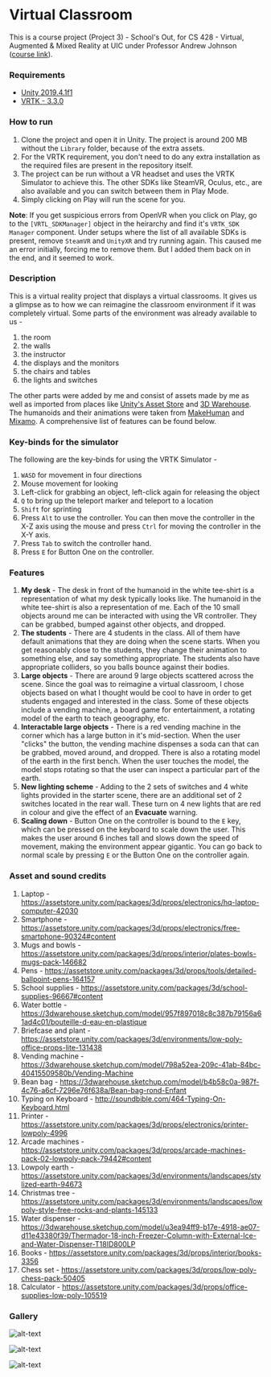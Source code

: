 # Virtual Classroom

This is a course project (Project 3) - School's Out, for CS 428 - Virtual, Augmented & Mixed Reality at UIC under Professor Andrew Johnson ([course link](https://www.evl.uic.edu/aej/428/)). 

### Requirements

* [Unity 2019.4.1f1](https://unity3d.com/get-unity/download)
* [VRTK - 3.3.0](https://github.com/ExtendRealityLtd/VRTK/tree/3.3.0)

### How to run

1. Clone the project and open it in Unity. The project is around 200 MB without the ```Library``` folder, because of the extra assets.
2. For the VRTK requirement, you don't need to do any extra installation as the required files are present in the repository itself.
3. The project can be run without a VR headset and uses the VRTK Simulator to achieve this. The other SDKs like SteamVR, Oculus, etc., are also available and you can switch between them in Play Mode. 
4. Simply clicking on Play will run the scene for you.

__Note__: If you get suspicious errors from OpenVR when you click on Play, go to the ```[VRTL_SDKManager]``` object in the heirarchy and find it's ```VRTK_SDK Manager``` component. Under setups where the list of all available SDKs is present, remove ```SteamVR``` and ```UnityXR``` and try running again. This caused me an error initially, forcing me to remove them. But I added them back on in the end, and it seemed to work.

### Description

This is a virtual reality project that displays a virtual classrooms. It gives us a glimpse as to how we can reimagine the classroom environment if it was completely virtual. Some parts of the environment was already available to us -

1. the room
2. the walls
3. the instructor
4. the displays and the monitors
5. the chairs and tables
6. the lights and switches

The other parts were added by me and consist of assets made by me as well as imported from places like [Unity's Asset Store](https://assetstore.unity.com/) and [3D Warehouse](https://3dwarehouse.sketchup.com/). The humanoids and their animations were taken from [MakeHuman](http://www.makehumancommunity.org/) and [Mixamo](mixamo.com). A comprehensive list of features can be found below.

### Key-binds for the simulator

The following are the key-binds for using the VRTK Simulator - 

1. ```WASD``` for movement in four directions
2. Mouse movement for looking
3. Left-click for grabbing an object, left-click again for releasing the object
4. ```Q``` to bring up the teleport marker and teleport to a location
5. ```Shift``` for sprinting
6. Press ```Alt``` to use the controller. You can then move the controller in the X-Z axis using the mouse and press ```Ctrl``` for moving the controller in the X-Y axis.
7. Press ```Tab``` to switch the controller hand.
8. Press ```E``` for Button One on the controller.

### Features

1. __My desk__ - The desk in front of the humanoid in the white tee-shirt is a representation of what my desk typically looks like. The humanoid in the white tee-shirt is also a representation of me. Each of the 10 small objects around me can be interacted with using the VR controller. They can be grabbed, bumped against other objects, and dropped. 
2. __The students__ - There are 4 students in the class. All of them have default animations that they are doing when the scene starts. When you get reasonably close to the students, they change their animation to something else, and say something appropriate. The students also have appropriate colliders, so you balls bounce against their bodies.
3. __Large objects__ - There are around 9 large objects scattered across the scene. Since the goal was to reimagine a virtual classroom, I chose objects based on what I thought would be cool to have in order to get students engaged and interested in the class. Some of these objects include a vending machine, a board game for entertainment, a rotating model of the earth to teach geoography, etc. 
4. __Interactable large objects__ - There is a red vending machine in the corner which has a large button in it's mid-section. When the user "clicks" the button, the vending machine dispenses a soda can that can be grabbed, moved around, and dropped. There is also a rotating model of the earth in the first bench. When the user touches the model, the model stops rotating so that the user can inspect a particular part of the earth.
5. __New lighting scheme__ - Adding to the 2 sets of switches and 4 white lights provided in the starter scene, there are an additional set of 2 switches located in the rear wall. These turn on 4 new lights that are red in colour and give the effect of an __Evacuate__ warning. 
6. __Scaling down__ - Button One on the controller is bound to the ```E``` key, which can be pressed on the keyboard to scale down the user. This makes the user around 6 inches tall and slows down the speed of movement, making the environment appear gigantic. You can go back to normal scale by pressing ```E``` or the Button One on the controller again.  

### Asset and sound credits 

1. Laptop - https://assetstore.unity.com/packages/3d/props/electronics/hq-laptop-computer-42030
2. Smartphone - https://assetstore.unity.com/packages/3d/props/electronics/free-smartphone-90324#content
3. Mugs and bowls - https://assetstore.unity.com/packages/3d/props/interior/plates-bowls-mugs-pack-146682
3. Pens - https://assetstore.unity.com/packages/3d/props/tools/detailed-ballpoint-pens-164157
4. School supplies - https://assetstore.unity.com/packages/3d/school-supplies-96667#content
5. Water bottle - https://3dwarehouse.sketchup.com/model/957f897018c8c387b79156a61ad4c01/bouteille-d-eau-en-plastique
6. Briefcase and plant - https://assetstore.unity.com/packages/3d/environments/low-poly-office-props-lite-131438
7. Vending machine - https://3dwarehouse.sketchup.com/model/798a52ea-209c-41ab-84bc-40415509580b/Vending-Machine
8. Bean bag - https://3dwarehouse.sketchup.com/model/b4b58c0a-987f-4c76-a6cf-7296e76f638a/Bean-bag-rond-Enfant
9. Typing on Keyboard - http://soundbible.com/464-Typing-On-Keyboard.html
10. Printer - https://assetstore.unity.com/packages/3d/props/electronics/printer-lowpoly-4996
11. Arcade machines - https://assetstore.unity.com/packages/3d/props/arcade-machines-pack-02-lowpoly-pack-79442#content
12. Lowpoly earth - https://assetstore.unity.com/packages/3d/environments/landscapes/stylized-earth-94673
13. Christmas tree - https://assetstore.unity.com/packages/3d/environments/landscapes/lowpoly-style-free-rocks-and-plants-145133
14. Water dispenser - https://3dwarehouse.sketchup.com/model/u3ea94ff9-b17e-4918-ae07-d11e43380f39/Thermador-18-inch-Freezer-Column-with-External-Ice-and-Water-Dispenser-T18ID800LP
15. Books - https://assetstore.unity.com/packages/3d/props/interior/books-3356
16. Chess set - https://assetstore.unity.com/packages/3d/props/low-poly-chess-pack-50405
17. Calculator - https://assetstore.unity.com/packages/3d/props/office-supplies-low-poly-105519

### Gallery

![alt-text](readme-resources/screenshot-1.png)

![alt-text](readme-resources/screenshot-2.png)

![alt-text](readme-resources/screenshot-3.png)